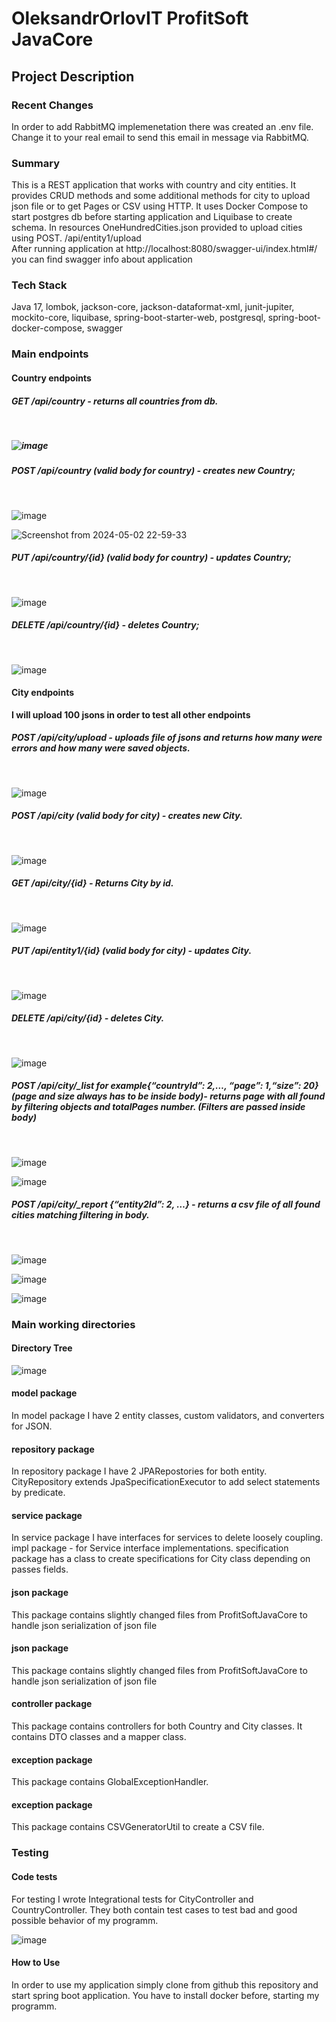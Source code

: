 <h1>OleksandrOrlovIT ProfitSoft JavaCore</h1>
<h2>Project Description</h2>
<h3>Recent Changes</h3>
<p>In order to add RabbitMQ implemenetation there was created an .env file. Change it to your real email to send this email in message via RabbitMQ.</p>
<h3>Summary</h3>
<p>This is a REST application that works with country and city entities. It provides CRUD methods and some additional methods for city to upload json file or to get Pages or CSV using HTTP.
It uses Docker Compose to start postgres db before starting application and Liquibase to create schema. In resources OneHundredCities.json provided to upload cities using POST. /api/entity1/upload<br/>
After running application at http://localhost:8080/swagger-ui/index.html#/ you can find swagger info about application
</p>
<h3>Tech Stack</h3>
<p>Java 17, lombok, jackson-core, jackson-dataformat-xml, junit-jupiter, mockito-core, liquibase, spring-boot-starter-web, postgresql, spring-boot-docker-compose, swagger</p>
<h3>Main endpoints</h3>
<h4>Country endpoints</h4>
<p>
  <h5>GET /api/country - returns all countries from db.<h5><br/>

  ![image](https://github.com/OleksandrOrlovIT/CityCountrySpringREST/assets/86959421/dc405c92-66ed-45cf-ba9d-39f9cc008d85)

  <h5>POST /api/country (valid body for country) - creates new Country;</h5><br/>

![image](https://github.com/OleksandrOrlovIT/CityCountrySpringREST/assets/86959421/fe54cd9b-bc4e-4deb-8ee2-c67271f81e7e)

![Screenshot from 2024-05-02 22-59-33](https://github.com/OleksandrOrlovIT/CityCountrySpringREST/assets/86959421/936a28b4-8a49-4784-bd31-3f6e7331523b)

  <h5>PUT /api/country/{id} (valid body for country) - updates Country;</h5><br/>

  ![image](https://github.com/OleksandrOrlovIT/CityCountrySpringREST/assets/86959421/8e1d3a7b-4ed7-4d1f-a96e-b00ef84419b9)
  
  <h5>DELETE /api/country/{id} - deletes Country;</h5><br/>
  
  ![image](https://github.com/OleksandrOrlovIT/CityCountrySpringREST/assets/86959421/e637166a-dd73-44f7-a65d-ba5ceacfe68d)
</p>
<h4>City endpoints</h4>
<p>
  <b>I will upload 100 jsons in order to test all other endpoints</b>
  <h5>POST /api/city/upload - uploads file of jsons and returns how many were errors and how many were saved objects.</h5><br/>
  
  ![image](https://github.com/OleksandrOrlovIT/CityCountrySpringREST/assets/86959421/cc48976a-3b5f-45aa-88b2-79df78d5e124)

  <h5>POST /api/city (valid body for city) - creates new City.</h5><br/>
  
![image](https://github.com/OleksandrOrlovIT/CityCountrySpringREST/assets/86959421/76b54a4d-9d13-4f7d-939f-56ae3a3e18c7)

  <h5>GET /api/city/{id} - Returns City by id.</h5><br/>
  
![image](https://github.com/OleksandrOrlovIT/CityCountrySpringREST/assets/86959421/6f03401f-c98c-4a70-928e-af4766af5618)

  
  <h5>PUT /api/entity1/{id} (valid body for city) - updates City.</h5><br/>
  
![image](https://github.com/OleksandrOrlovIT/CityCountrySpringREST/assets/86959421/f30665cf-9188-4a49-a0ff-79aff77751ce)

  <h5>DELETE /api/city/{id} - deletes City.</h5><br/>

![image](https://github.com/OleksandrOrlovIT/CityCountrySpringREST/assets/86959421/74f9df22-9676-4728-b1c6-60dda43650cc)
  
  <h5>POST /api/city/_list for example{“countryId”: 2,…, “page”: 1,“size”: 20} (page and size always has to be inside body)- returns page with all found by filtering objects and totalPages number. (Filters are passed inside body)</h5><br/>
  
![image](https://github.com/OleksandrOrlovIT/CityCountrySpringREST/assets/86959421/1ab98bba-ec3a-45d4-9e59-7c990f1c8e89)

![image](https://github.com/OleksandrOrlovIT/CityCountrySpringREST/assets/86959421/5c680ff2-b78c-4a07-ad35-12c1bc42633b)

  <h5>POST /api/city/_report {“entity2Id”: 2, …} - returns a csv file of all found cities matching filtering in body.</h5><br/>

  ![image](https://github.com/OleksandrOrlovIT/CityCountrySpringREST/assets/86959421/25823da6-9b5c-47cd-b50d-f2c8b131f5f7)

  ![image](https://github.com/OleksandrOrlovIT/CityCountrySpringREST/assets/86959421/0a2d55bc-e37f-4988-97c0-96d6b6082ba4)

  ![image](https://github.com/OleksandrOrlovIT/CityCountrySpringREST/assets/86959421/95a6ac46-0125-49e9-adc4-897a58e82d05)

</p>
<h3>Main working directories</h3>
<h4>Directory Tree</h4>
<p>
  
  ![image](https://github.com/OleksandrOrlovIT/CityCountrySpringREST/assets/86959421/c708f0d3-c555-43f6-a9d4-4f0555987893)
  
</p>

<h4>model package</h4>
<p>
  In model package I have 2 entity classes, custom validators, and converters for JSON.
</p>
<h4>repository package</h4>
<p>
  In repository package I have 2 JPARepostories for both entity. CityRepository extends JpaSpecificationExecutor to add select statements by predicate.
</p>
<h4>service package</h4>
<p>
  In service package I have interfaces for services to delete loosely coupling. impl package - for Service interface implementations. specification package has a class to create specifications for City class depending on passes fields.
</p>
<h4>json package</h4>
<p>
  This package contains slightly changed files from ProfitSoftJavaCore to handle json serialization of json file
</p>
<h4>json package</h4>
<p>
  This package contains slightly changed files from ProfitSoftJavaCore to handle json serialization of json file
</p>
<h4>controller package</h4>
<p>
  This package contains controllers for both Country and City classes. It contains DTO classes and a mapper class.
</p>
<h4>exception package</h4>
<p>
  This package contains GlobalExceptionHandler.
</p>
<h4>exception package</h4>
<p>
  This package contains CSVGeneratorUtil to create a CSV file. 
</p>
<h3>Testing</h3>
<h4>Code tests</h4>
<p>
  For testing I wrote Integrational tests for CityController and CountryController. They both contain test cases to test bad and good possible behavior of my programm.

  ![image](https://github.com/OleksandrOrlovIT/CityCountrySpringREST/assets/86959421/622d43c5-4d10-4869-9f2e-54a25baac2b8)


</p>
<h4>How to Use</h4>
<p>In order to use my application simply clone from github this repository and start spring boot application. You have to install docker before, starting my programm.</p>
